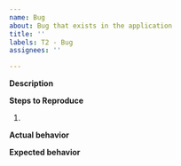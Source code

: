 ```yaml
---
name: Bug
about: Bug that exists in the application
title: ''
labels: T2 - Bug
assignees: ''

---
```


**Description**



**Steps to Reproduce**

1. 

**Actual behavior**



**Expected behavior**
